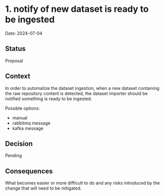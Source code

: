 # 1. notify of new dataset is ready to be ingested

Date: 2024-07-04

## Status

Proposal

## Context

In order to automatize the dataset ingestion, when a new dataset containing the raw repository
content is detected, the dataset importer should be notified something is ready to be ingested.

Possible options:
- manual
- rabbitmq message
- kafka message

## Decision

Pending

## Consequences

What becomes easier or more difficult to do and any risks introduced by the change that will need to be mitigated.
